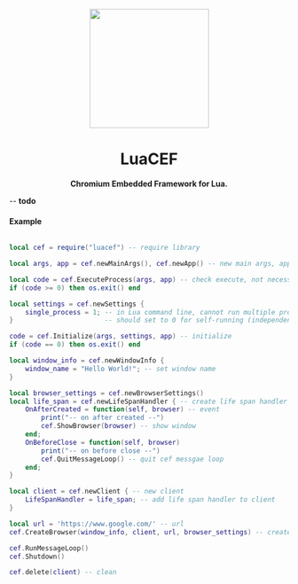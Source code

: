 <p align="center">
	<a href="https://github.com/wy3/luacef">
		<img src="https://github.com/wy3/luacef/raw/master/lcf.png" alt="" width="215px">
	</a>
	<h1 align="center"> LuaCEF </h1>
	<p align="center">
    	<strong> Chromium Embedded Framework for Lua. </strong>
 	</p>
</p>

-- __todo__

#### Example

```lua

local cef = require("luacef") -- require library

local args, app = cef.newMainArgs(), cef.newApp() -- new main args, app

local code = cef.ExecuteProcess(args, app) -- check execute, not necessary
if (code >= 0) then os.exit() end

local settings = cef.newSettings {
	single_process = 1; -- in Lua command line, cannot run multiple process
}						-- should set to 0 for self-running (independent executable program)

code = cef.Initialize(args, settings, app) -- initialize
if (code == 0) then os.exit() end

local window_info = cef.newWindowInfo {
	window_name = "Hello World!"; -- set window name
}

local browser_settings = cef.newBrowserSettings()
local life_span = cef.newLifeSpanHandler { -- create life span handler
	OnAfterCreated = function(self, browser) -- event
		print("-- on after created --")
		cef.ShowBrowser(browser) -- show window
	end;
	OnBeforeClose = function(self, browser)
		print("-- on before close --")
		cef.QuitMessageLoop() -- quit cef messgae loop
	end;
}

local client = cef.newClient { -- new client
	LifeSpanHandler = life_span; -- add life span handler to client
}

local url = 'https://www.google.com/' -- url
cef.CreateBrowser(window_info, client, url, browser_settings) -- create browser

cef.RunMessageLoop()
cef.Shutdown()

cef.delete(client) -- clean

```


